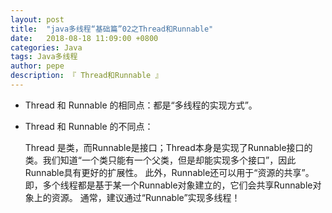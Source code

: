 ```yaml
---
layout: post
title:  "java多线程“基础篇”02之Thread和Runnable"
date:   2018-08-18 11:09:00 +0800
categories: Java
tags: Java多线程
author: pepe
description: 『 Thread和Runnable 』
---
```


* Thread 和 Runnable 的相同点：都是“多线程的实现方式”。

* Thread 和 Runnable 的不同点：

    Thread 是类，而Runnable是接口；Thread本身是实现了Runnable接口的类。我们知道“一个类只能有一个父类，但是却能实现多个接口”，因此Runnable具有更好的扩展性。
此外，Runnable还可以用于“资源的共享”。即，多个线程都是基于某一个Runnable对象建立的，它们会共享Runnable对象上的资源。
通常，建议通过“Runnable”实现多线程！






